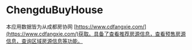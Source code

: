# ChengduBuyHouse
本应用数据皆为从成都房协网 [https://www.cdfangxie.com/](https://www.cdfangxie.com/)获取。具备了查看推荐房源信息，查看预售房源信息，查询区域房源信息等功能。
